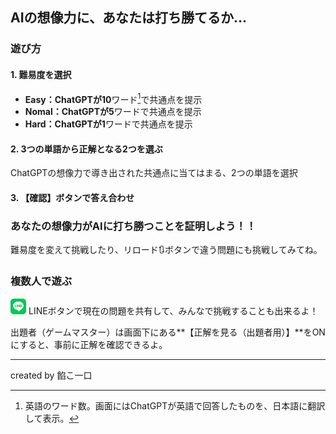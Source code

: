 ## AIの想像力に、あなたは打ち勝てるか…

### 遊び方

#### 1. 難易度を選択

- **Easy：**ChatGPTが**10**ワード[^注1]で共通点を提示
- **Nomal：**ChatGPTが**5**ワードで共通点を提示
- **Hard：**ChatGPTが**1**ワードで共通点を提示

[^注1]:英語のワード数。画面にはChatGPTが英語で回答したものを、日本語に翻訳して表示。

#### 2. 3つの単語から正解となる2つを選ぶ

ChatGPTの想像力で導き出された共通点に当てはまる、2つの単語を選択

#### 3. 【確認】ボタンで答え合わせ



### あなたの想像力がAIに打ち勝つことを証明しよう！！

難易度を変えて挑戦したり、リロード🔃ボタンで違う問題にも挑戦してみてね。



### 複数人で遊ぶ

<img src="..\app\app\static\images\line_icon.png" alt="line_icon" style="zoom:2.5%;" /> LINEボタンで現在の問題を共有して、みんなで挑戦することも出来るよ！

出題者（ゲームマスター）は画面下にある**【正解を見る（出題者用）】**をONにすると、事前に正解を確認できるよ。



---

created by 餡こ一口
